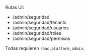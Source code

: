 Rutas UI:
- /admin/seguridad
- /admin/seguridad/tenants
- /admin/seguridad/usuarios
- /admin/seguridad/roles
- /admin/seguridad/permisos

Todas requieren `rbac.platform_admin`.


